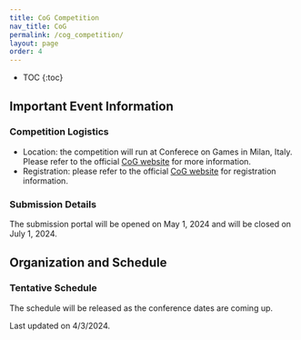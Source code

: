 ```yaml
---
title: CoG Competition
nav_title: CoG
permalink: /cog_competition/
layout: page
order: 4
---
```


* TOC
{:toc}

## Important Event Information
<!-- introduce CoG
introduce the competition
add funding -->

### Competition Logistics

- Location: the competition will run at Conferece on Games in Milan, Italy. Please refer to the official [CoG website](https://2024.ieee-cog.org/) for more information.
- Registration: please refer to the official [CoG website](https://2024.ieee-cog.org/) for registration information.
<!-- point to submission of auxiliary paper to CoG -->

### Submission Details
 The submission portal will be opened on May 1, 2024 and will be closed on July 1, 2024.

## Organization and Schedule

### Tentative Schedule

The schedule will be released as the conference dates are coming up.

<!-- | Start | End   | Activity                                     |
|-------|-------|----------------------------------------------|
| 9:00  | 9:30  | Welcome & Introduction                       | -->

Last updated on 4/3/2024.